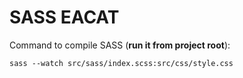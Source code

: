 # SASS EACAT
Command to compile SASS (**run it from project root**):
```
sass --watch src/sass/index.scss:src/css/style.css
```



